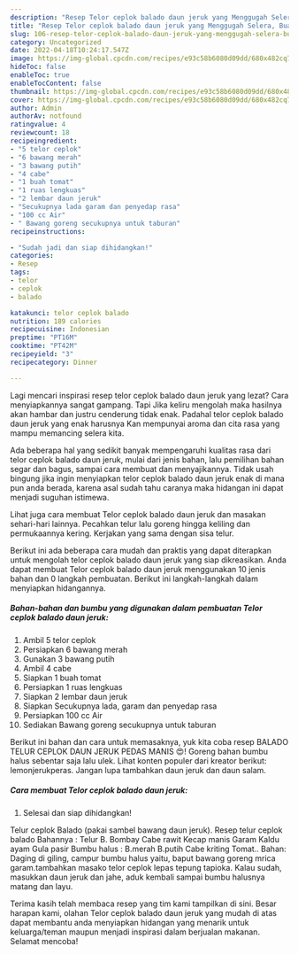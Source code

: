```yaml
---
description: "Resep Telor ceplok balado daun jeruk yang Menggugah Selera, Buat Buka Puasa Enak Banget"
title: "Resep Telor ceplok balado daun jeruk yang Menggugah Selera, Buat Buka Puasa Enak Banget"
slug: 106-resep-telor-ceplok-balado-daun-jeruk-yang-menggugah-selera-buat-buka-puasa-enak-banget
category: Uncategorized
date: 2022-04-18T10:24:17.547Z
image: https://img-global.cpcdn.com/recipes/e93c58b6080d09dd/680x482cq70/telor-ceplok-balado-daun-jeruk-foto-resep-utama.jpg
hideToc: false
enableToc: true
enableTocContent: false
thumbnail: https://img-global.cpcdn.com/recipes/e93c58b6080d09dd/680x482cq70/telor-ceplok-balado-daun-jeruk-foto-resep-utama.jpg
cover: https://img-global.cpcdn.com/recipes/e93c58b6080d09dd/680x482cq70/telor-ceplok-balado-daun-jeruk-foto-resep-utama.jpg
author: Admin
authorAv: notfound
ratingvalue: 4
reviewcount: 18
recipeingredient:
- "5 telor ceplok"
- "6 bawang merah"
- "3 bawang putih"
- "4 cabe"
- "1 buah tomat"
- "1 ruas lengkuas"
- "2 lembar daun jeruk"
- "Secukupnya lada garam dan penyedap rasa"
- "100 cc Air"
- " Bawang goreng secukupnya untuk taburan"
recipeinstructions:

- "Sudah jadi dan siap dihidangkan!"
categories:
- Resep
tags:
- telor
- ceplok
- balado

katakunci: telor ceplok balado 
nutrition: 189 calories
recipecuisine: Indonesian
preptime: "PT16M"
cooktime: "PT42M"
recipeyield: "3"
recipecategory: Dinner

---
```



Lagi mencari inspirasi resep telor ceplok balado daun jeruk yang lezat? Cara menyiapkannya sangat gampang. Tapi Jika keliru mengolah maka hasilnya akan hambar dan justru cenderung tidak enak. Padahal telor ceplok balado daun jeruk yang enak harusnya Kan mempunyai aroma dan cita rasa yang mampu memancing selera kita.


Ada beberapa hal yang sedikit banyak mempengaruhi kualitas rasa dari telor ceplok balado daun jeruk, mulai dari jenis bahan, lalu pemilihan bahan segar dan bagus, sampai cara membuat dan menyajikannya. Tidak usah bingung jika ingin menyiapkan telor ceplok balado daun jeruk enak di mana pun anda berada, karena asal sudah tahu caranya maka hidangan ini dapat menjadi suguhan istimewa.

Lihat juga cara membuat Telor ceplok balado daun jeruk dan masakan sehari-hari lainnya. Pecahkan telur lalu goreng hingga keliling dan permukaannya kering. Kerjakan yang sama dengan sisa telur.


Berikut ini ada beberapa cara mudah dan praktis yang dapat diterapkan untuk mengolah telor ceplok balado daun jeruk yang siap dikreasikan. Anda dapat membuat Telor ceplok balado daun jeruk menggunakan 10 jenis bahan dan 0 langkah pembuatan. Berikut ini langkah-langkah dalam menyiapkan hidangannya.

<!--inarticleads1-->

##### Bahan-bahan dan bumbu yang digunakan dalam pembuatan Telor ceplok balado daun jeruk:

1. Ambil 5 telor ceplok
1. Persiapkan 6 bawang merah
1. Gunakan 3 bawang putih
1. Ambil 4 cabe
1. Siapkan 1 buah tomat
1. Persiapkan 1 ruas lengkuas
1. Siapkan 2 lembar daun jeruk
1. Siapkan Secukupnya lada, garam dan penyedap rasa
1. Persiapkan 100 cc Air
1. Sediakan  Bawang goreng secukupnya untuk taburan


Berikut ini bahan dan cara untuk memasaknya, yuk kita coba resep BALADO TELUR CEPLOK DAUN JERUK PEDAS MANIS 😍! Goreng bahan bumbu halus sebentar saja lalu ulek. Lihat konten populer dari kreator berikut: lemonjerukperas. Jangan lupa tambahkan daun jeruk dan daun salam. 

<!--inarticleads2-->

##### Cara membuat Telor ceplok balado daun jeruk:


1. Selesai dan siap dihidangkan!

Telur ceplok Balado (pakai sambel bawang daun jeruk). Resep telur ceplok balado Bahannya : Telur B. Bombay Cabe rawit Kecap manis Garam Kaldu ayam Gula pasir Bumbu halus : B.merah B.putih Cabe kriting Tomat.. Bahan: Daging di giling, campur bumbu halus yaitu, baput bawang goreng mrica garam.tambahkan masako telor ceplok lepas tepung tapioka. Kalau sudah, masukkan daun jeruk dan jahe, aduk kembali sampai bumbu halusnya matang dan layu. 

Terima kasih telah membaca resep yang tim kami tampilkan di sini. Besar harapan kami, olahan Telor ceplok balado daun jeruk yang mudah di atas dapat membantu anda menyiapkan hidangan yang menarik untuk keluarga/teman maupun menjadi inspirasi dalam berjualan makanan. Selamat mencoba!
